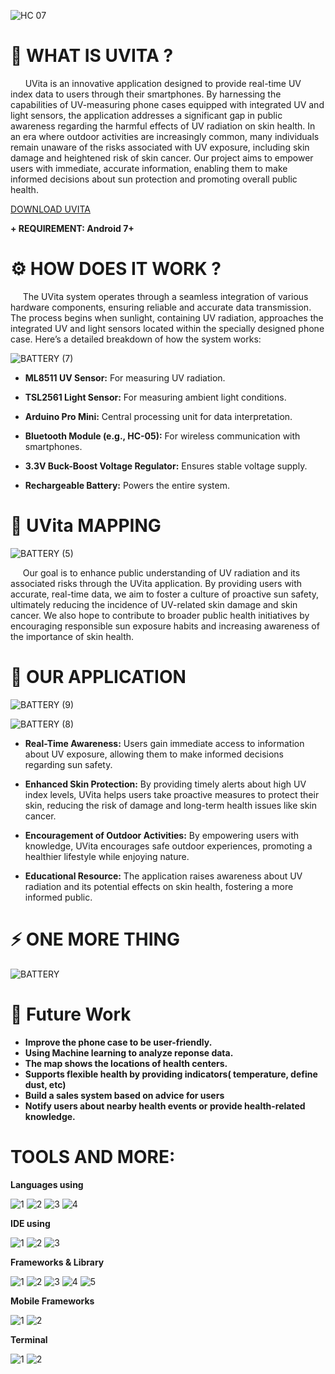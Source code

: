 
![HC 07](https://github.com/user-attachments/assets/63b4fe7e-5e0b-4766-b19f-c1a20b938925)

# 🚀 WHAT IS UVITA ?

      UVita is an innovative application designed to provide real-time UV index data to users through their smartphones. By harnessing the capabilities of UV-measuring phone cases equipped with integrated UV and light sensors, the application addresses a significant gap in public awareness regarding the harmful effects of UV radiation on skin health. In an era where outdoor activities are increasingly common, many individuals remain unaware of the risks associated with UV exposure, including skin damage and heightened risk of skin cancer. Our project aims to empower users with immediate, accurate information, enabling them to make informed decisions about sun protection and promoting overall public health.
     
[DOWNLOAD UVITA](https://drive.google.com/file/d/12jIagr42fGcrP001JXEtyqTr3hX4hgD1/view?usp=sharing)

**+ REQUIREMENT: Android 7+**

# ⚙ HOW DOES IT WORK ?

     The UVita system operates through a seamless integration of various hardware components, ensuring reliable and accurate data transmission. The process begins when sunlight, containing UV radiation, approaches the integrated UV and light sensors located within the specially designed phone case. Here’s a detailed breakdown of how the system works:


![BATTERY (7)](https://github.com/user-attachments/assets/f21479a1-3081-4db1-b7ca-476640167648)



- **ML8511 UV Sensor:** For measuring UV radiation.

- **TSL2561 Light Sensor:** For measuring ambient light conditions.

- **Arduino Pro Mini:** Central processing unit for data interpretation.

- **Bluetooth Module (e.g., HC-05):** For wireless communication with smartphones.

- **3.3V Buck-Boost Voltage Regulator:** Ensures stable voltage supply.

- **Rechargeable Battery:** Powers the entire system.

# 📍 UVita MAPPING

![BATTERY (5)](https://github.com/user-attachments/assets/25d95bcc-c08e-4594-b92d-31a6e5312670)

     Our goal is to enhance public understanding of UV radiation and its associated risks through the UVita application. By providing users with accurate, real-time data, we aim to foster a culture of proactive sun safety, ultimately reducing the incidence of UV-related skin damage and skin cancer. We also hope to contribute to broader public health initiatives by encouraging responsible sun exposure habits and increasing awareness of the importance of skin health.

# 📱 OUR APPLICATION 


![BATTERY (9)](https://github.com/user-attachments/assets/ebf13ce9-f1fe-4c21-991b-af6e1223a826)

![BATTERY (8)](https://github.com/user-attachments/assets/27a1a2e3-4ee2-40b8-aa2f-a2d411ba8909)


+ **Real-Time Awareness:** Users gain immediate access to information about UV exposure, allowing them to make informed decisions regarding sun safety.

+ **Enhanced Skin Protection:** By providing timely alerts about high UV index levels, UVita helps users take proactive measures to protect their skin, reducing the risk of damage and long-term health issues like skin cancer.

+ **Encouragement of Outdoor Activities:** By empowering users with knowledge, UVita encourages safe outdoor experiences, promoting a healthier lifestyle while enjoying nature.

+ **Educational Resource:** The application raises awareness about UV radiation and its potential effects on skin health, fostering a more informed public.

# ⚡ ONE MORE THING

![BATTERY](https://github.com/user-attachments/assets/6330d979-beef-448d-b1da-1e3760a1a160)

# 🤖 Future Work 

- **Improve the phone case to be user-friendly.**
- **Using Machine learning to analyze reponse data.**
- **The map shows the locations of health centers.**
- **Supports flexible health by providing indicators( temperature, define dust, etc)**
- **Build a sales system based on advice for users**
- **Notify users about nearby health events or provide health-related knowledge.**

# TOOLS AND MORE:

**Languages using**

![1](https://img.shields.io/badge/C%2B%2B-00599C?style=for-the-badge&logo=c%2B%2B&logoColor=white) ![2](https://img.shields.io/badge/HTML5-E34F26?style=for-the-badge&logo=html5&logoColor=white) ![3](https://img.shields.io/badge/JavaScript-323330?style=for-the-badge&logo=javascript&logoColor=F7DF1E) ![4](https://img.shields.io/badge/CSS3-1572B6?style=for-the-badge&logo=css3&logoColor=white)

**IDE using**

![1](https://img.shields.io/badge/Arduino_IDE-00979D?style=for-the-badge&logo=arduino&logoColor=white) ![2](https://img.shields.io/badge/NeoVim-%2357A143.svg?&style=for-the-badge&logo=neovim&logoColor=white) ![3](https://img.shields.io/badge/Android_Studio-3DDC84?style=for-the-badge&logo=android-studio&logoColor=white) 

**Frameworks & Library**

![1](https://img.shields.io/badge/.NET-512BD4?style=for-the-badge&logo=dotnet&logoColor=white) ![2](https://img.shields.io/badge/Bootstrap-563D7C?style=for-the-badge&logo=bootstrap&logoColor=white) ![3](https://img.shields.io/badge/cytoscape%20js-F7DF1E?style=for-the-badge&logo=cytoscape.js&logoColor=000) ![4](https://img.shields.io/badge/firebase-ffca28?style=for-the-badge&logo=firebase&logoColor=black) ![5](https://img.shields.io/badge/GitHub%20Pages-222222?style=for-the-badge&logo=GitHub%20Pages&logoColor=white)

**Mobile Frameworks**

![1](https://img.shields.io/badge/Flutter-02569B?style=for-the-badge&logo=flutter&logoColor=white) ![2](https://img.shields.io/badge/React_Native-20232A?style=for-the-badge&logo=react&logoColor=61DAFB)

**Terminal** 

![1](https://img.shields.io/badge/powershell-5391FE?style=for-the-badge&logo=powershell&logoColor=white) ![2](https://img.shields.io/badge/GIT-E44C30?style=for-the-badge&logo=git&logoColor=white)
